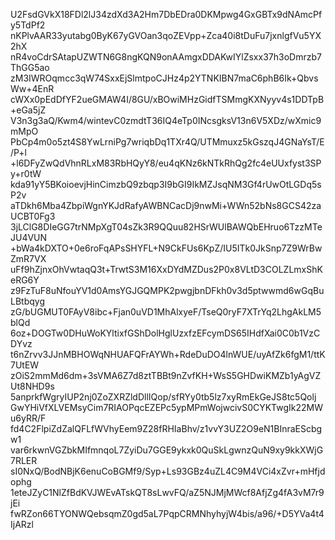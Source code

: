 U2FsdGVkX18FDl2lJ34zdXd3A2Hm7DbEDra0DKMpwg4GxGBTx9dNAmcPfy5TdPf2
nKPlvAAR33yutabg0ByK67yGVOan3qoZEVpp+Zca40i8tDuFu7jxnlgfVu5YX2hX
nR4voCdrSAtapUZWTN6G8ngKQN9onAAmgxDDAKwIYlZsxx37h3oDmrzb7ThGG5ao
zM3IWROqmcc3qW74SxxEjSlmtpoCJHz4p2YTNKIBN7maC6phB6Ik+QbvsWw+4EnR
cWXx0pEdDfYF2ueGMAW4I/8GU/xBOwiMHzGidfTSMmgKXNyyv4s1DDTpB+eGa5jZ
V3n3g3aQ/Kwm4/wintevC0zmdtT36IQ4eTp0INcsgksV13n6V5XDz/wXmic9mMpO
PbCp4m0o5zt4S8YwLrniPg7wriqbDq1TXr4Q/UTMmuxz5kGszqJ4GNaYsT/E/P+l
+l6DFyZwQdVhnRLxM83RbHQyY8/eu4qKNz6kNTkRhQg2fc4eUUxfyst3SPy+r0tW
kda91yY5BKoioevjHinCimzbQ9zbqp3I9bGI9IkMZJsqNM3Gf4rUwOtLGDq5sP2v
aTDkh6Mba4ZbpiWgnYKJdRafyAWBNCacDj9nwMi+WWn52bNs8GCS42zaUCBT0Fg3
3jLClG8DIeGG7trNMpXgT04sZk3R9QQuu82HSrWUlBAWQbEHruo6TzzMTeJU4VUN
+bWa4kDXTO+0e6roFqAPsSHYFL+N9CkFUs6KpZ/IU5ITk0JkSnp7Z9WrBwZmR7VX
uFf9hZjnxOhVwtaqQ3t+TrwtS3M16XxDYdMZDus2P0x8VLtD3COLZLmxShKeRG6Y
z9FzTuF8uNfouYV1d0AmsYGJGQMPK2pwgjbnDFkh0v3d5ptwwmd6wGqBuLBtbqyg
zG/bUGMUT0FAyV8ibc+Fjan0uVD1MhAlxyeF/TseQ0ryF7XTrYq2LhgAkLM5blQd
6oz+DOGTw0DHuWoKYltixfGShDolHglUzxfzEFcymDS65IHdfXai0C0b1VzCDYvz
t6nZrvv3JJnMBHOWqNHUAFQFrAYWh+RdeDuDO4lnWUE/uyAfZk6fgM1/ttK7UtEW
zOiS2mmMd6dm+3sVMA6Z7d8ztTBBt9nZvfKH+WsS5GHDwiKMZb1yAgVZUt8NHD9s
5anprkfWgryIUP2nj0ZoZXRZldDllIQop/sfRYy0tb5lz7xyRmEkGeJS8tc5Qolj
GwYHiVfXLVEMsyCim7RIAOPqcEZEPc5ypMPmWojwcivS0CYKTwgIk22MWu6yRR/F
fd4C2FlpiZdZalQFLfWVhyEem9Z28fRHIaBhv/z1vvY3UZ2O9eN1BInraEScbgw1
var6rkwnVGZbkMIfmnqoL7ZyiDu7GGE9ykxk0QuSkLgwnzQuN9xy9kkXWjG7RLER
sI0NxQ/BodNBjK6enuCoBGMf9/Syp+Ls93GBz4uZL4C9M4VCi4xZvr+mHfjdophg
1eteJZyC1NlZfBdKVJWEvATskQT8sLwvFQ/aZ5NJMjMWcf8AfjZg4fA3vM7r9jEi
fwRZon66TYONWQebsqmZ0gd5aL7PqpCRMNhyhyjW4bis/a96/+D5YVa4t4IjARzl
